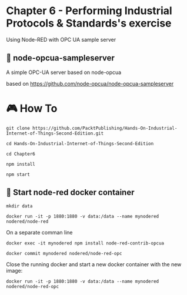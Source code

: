 # Chapter 6 - Performing Industrial Protocols & Standards's exercise
Using Node-RED with OPC UA sample server

## 🚩 node-opcua-sampleserver

A simple OPC-UA server based on node-opcua

based on 
https://github.com/node-opcua/node-opcua-sampleserver


# 🎮 How To
    git clone https://github.com/PacktPublishing/Hands-On-Industrial-Internet-of-Things-Second-Edition.git 

    cd Hands-On-Industrial-Internet-of-Things-Second-Edition 

    cd Chapter6 

    npm install  

    npm start


## 🚀 Start node-red docker container


    mkdir data 

    docker run -it -p 1880:1880 -v data:/data --name mynodered nodered/node-red 

On a separate comman line 

    docker exec -it mynodered npm install node-red-contrib-opcua 

    docker commit mynodered nodered/node-red-opc 

Close the running docker and start a new docker container with the new image: 

    docker run -it -p 1880:1880 -v data:/data --name mynodered nodered/node-red-opc 




